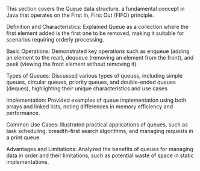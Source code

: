 This section covers the Queue data structure, a fundamental concept in Java that operates on the First In, First Out (FIFO) principle.

Definition and Characteristics: Explained Queue as a collection where the first element added is the first one to be removed, making it suitable for scenarios requiring orderly processing.

Basic Operations: Demonstrated key operations such as enqueue (adding an element to the rear), dequeue (removing an element from the front), and peek (viewing the front element without removing it).

Types of Queues: Discussed various types of queues, including simple queues, circular queues, priority queues, and double-ended queues (deques), highlighting their unique characteristics and use cases.

Implementation: Provided examples of queue implementation using both arrays and linked lists, noting differences in memory efficiency and performance.

Common Use Cases: Illustrated practical applications of queues, such as task scheduling, breadth-first search algorithms, and managing requests in a print queue.

Advantages and Limitations: Analyzed the benefits of queues for managing data in order and their limitations, such as potential waste of space in static implementations.
